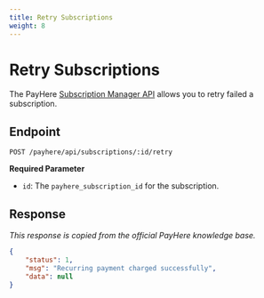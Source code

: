 ```yaml
---
title: Retry Subscriptions
weight: 8
---
```


# Retry Subscriptions

The PayHere [Subscription Manager API](https://support.payhere.lk/api-&-mobile-sdk/subscription-manager-api) allows you to retry failed a subscription.

## Endpoint

```http
POST /payhere/api/subscriptions/:id/retry
```

**Required Parameter**

-   `id`: The `payhere_subscription_id` for the subscription.

## Response

_This response is copied from the official PayHere knowledge base._

```json
{
    "status": 1,
    "msg": "Recurring payment charged successfully",
    "data": null
}
```
